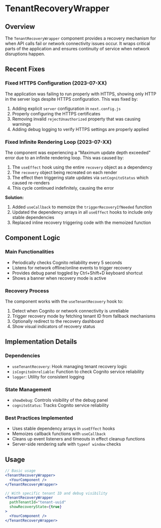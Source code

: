 # TenantRecoveryWrapper

## Overview
The `TenantRecoveryWrapper` component provides a recovery mechanism for when API calls fail or network connectivity issues occur. It wraps critical parts of the application and ensures continuity of service when network disruptions happen.

## Recent Fixes

### Fixed HTTPS Configuration (2023-07-XX)
The application was failing to run properly with HTTPS, showing only HTTP in the server logs despite HTTPS configuration. This was fixed by:

1. Adding explicit `server` configuration in `next.config.js`
2. Properly configuring the HTTPS certificates
3. Removing invalid `rejectUnauthorized` property that was causing warnings
4. Adding debug logging to verify HTTPS settings are properly applied

### Fixed Infinite Rendering Loop (2023-07-XX)
The component was experiencing a "Maximum update depth exceeded" error due to an infinite rendering loop. This was caused by:

1. The `useEffect` hook using the entire `recovery` object as a dependency
2. The `recovery` object being recreated on each render 
3. The effect then triggering state updates via `setCognitoStatus` which caused re-renders
4. This cycle continued indefinitely, causing the error

**Solution:**
1. Added `useCallback` to memoize the `triggerRecoveryIfNeeded` function
2. Updated the dependency arrays in all `useEffect` hooks to include only stable dependencies
3. Replaced inline recovery triggering code with the memoized function

## Component Logic

### Main Functionalities
- Periodically checks Cognito reliability every 5 seconds
- Listens for network offline/online events to trigger recovery
- Provides debug panel toggled by Ctrl+Shift+D keyboard shortcut
- Shows a banner when recovery mode is active

### Recovery Process
The component works with the `useTenantRecovery` hook to:
1. Detect when Cognito or network connectivity is unreliable
2. Trigger recovery mode by fetching tenant ID from fallback mechanisms
3. Optionally redirect to the recovery dashboard
4. Show visual indicators of recovery status

## Implementation Details

### Dependencies
- `useTenantRecovery`: Hook managing tenant recovery logic
- `isCognitoUnreliable`: Function to check Cognito service reliability
- `logger`: Utility for consistent logging

### State Management
- `showDebug`: Controls visibility of the debug panel
- `cognitoStatus`: Tracks Cognito service reliability 

### Best Practices Implemented
- Uses stable dependency arrays in `useEffect` hooks
- Memoizes callback functions with `useCallback`
- Cleans up event listeners and timeouts in effect cleanup functions
- Server-side rendering safe with `typeof window` checks

## Usage

```jsx
// Basic usage
<TenantRecoveryWrapper>
  <YourComponent />
</TenantRecoveryWrapper>

// With specific tenant ID and debug visibility
<TenantRecoveryWrapper 
  pathTenantId="tenant-uuid"
  showRecoveryState={true}
>
  <YourComponent />
</TenantRecoveryWrapper>
``` 